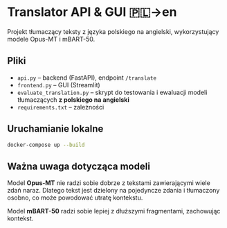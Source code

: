 
# Translator API & GUI 🇵🇱→en

Projekt tłumaczący teksty z języka polskiego na angielski, wykorzystujący modele Opus-MT i mBART-50.

## Pliki
- `api.py` – backend (FastAPI), endpoint `/translate`
- `frontend.py` – GUI (Streamlit)
- `evaluate_translation.py` – skrypt do testowania i ewaluacji modeli tłumaczących **z polskiego na angielski**
- `requirements.txt` – zależności

## Uruchamianie lokalne
```bash
docker-compose up --build
````



## Ważna uwaga dotycząca modeli

Model **Opus-MT** nie radzi sobie dobrze z tekstami zawierającymi wiele zdań naraz.
Dlatego tekst jest dzielony na pojedyncze zdania i tłumaczony osobno, co może powodować utratę kontekstu.

Model **mBART-50** radzi sobie lepiej z dłuższymi fragmentami, zachowując kontekst.

